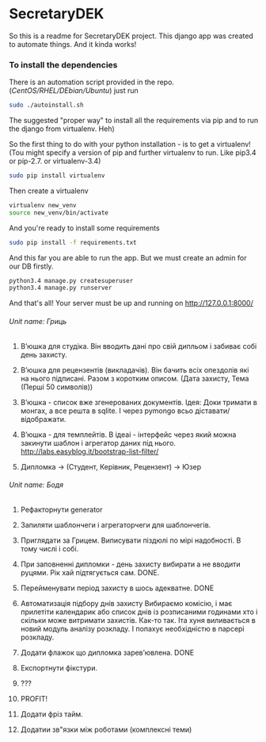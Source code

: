 # SecretaryDEK

So this is a readme for SecretaryDEK project.
This django app was created to automate things. And it kinda works!

### To install the dependencies
There is an automation script provided in the repo. (_CentOS/RHEL/DEbian/Ubuntu_)
just run
````bash
sudo ./autoinstall.sh
````

The suggested "proper way" to install all the requirements via pip
and to run the django from virtualenv. Heh)

So the first thing to do with your python installation - is to get a virtualenv!
(Tou might specify a version of pip and further virtualenv to run. Like pip3.4 or pip-2.7. or virtualenv-3.4)

````bash
sudo pip install virtualenv
````
Then create a virtualenv

````bash
virtualenv new_venv
source new_venv/bin/activate
````

And you're ready to install some requirements

````bash
sudo pip install -f requirements.txt
````

And this far you are able to run the app.
But we must create an admin for our DB firstly.
````bash
python3.4 manage.py createsuperuser
python3.4 manage.py runserver
````

And that's all! Your server must be up and running on http://127.0.0.1:8000/

###### Unit name: Гриць
1.  В’юшка для студіка.
    Він вводить дані про свій дипльом і забиває собі день захисту.

2.  В’юшка для рецензентів (викладачів).
    Він бачить всіх опездолів які на нього підписані. Разом з коротким описом.
    (Дата захисту, Тема (Перші 50 символів))

3.  В’юшка - список вже згенерованих документів.
    Ідея: Доки тримати в монгах, а все решта в sqlite. І через pymongo всьо діставати/відображати.

4.  В’юшка - для темплейтів.
    В ідеаі - інтерфейс через який можна закинути шаблон і агрегатор даних під нього.
    http://labs.easyblog.it/bootstrap-list-filter/
5.  Дипломка -> (Студент, Керівник, Рецензент) -> Юзер

###### Unit name: Бодя
1.  Рефакторнути generator

2.  Запиляти шаблончеги і агрегаторчеги для шаблончегів.

3.  Приглядати за Грицем. Виписувати піздюлі по мірі надобності. В тому числі і собі.

4.  При заповненні дипломки - день захисту вибирати а не вводити руцями. Рік хай підтягується сам. DONE. 
 
5.  Перейменувати період захисту в шось адекватне. DONE

6.  Автоматизація підбору днів захисту
    Вибираємо комісію, і має прилетіти календарик або список днів із розписаними годинами 
    хто і скільки може витримати захистів. Как-то так. 
    Іта хуня виливається в новий модуль аналізу розкладу.
    І попахує необхідністю в парсері розкладу.

7.  Додати флажок що дипломка зарев’ювлена. DONE

8.  Експортнути фікстури.

9.  ???

10.  PROFIT!
11. Додати фріз тайм.
12. Додатии зв"язки між роботами (комплексні теми)
